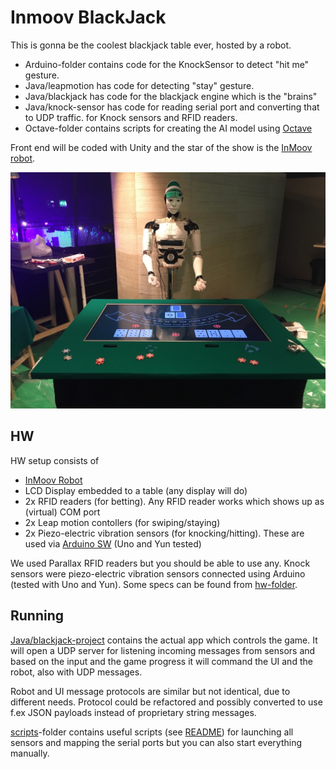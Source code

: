 # Inmoov BlackJack

This is gonna be the coolest blackjack table ever, hosted by a robot.

- Arduino-folder contains code for the KnockSensor to detect "hit me" gesture.
- Java/leapmotion has code for detecting "stay" gesture.
- Java/blackjack has code for the blackjack engine which is the "brains"
- Java/knock-sensor has code for reading serial port and converting that to UDP traffic. for Knock sensors and RFID readers.
- Octave-folder contains scripts for creating the AI model using [Octave](https://www.gnu.org/software/octave/)

Front end will be coded with Unity and the star of the show is the [InMoov robot](http://inmoov.fr/).

![alt text](pic.jpg "The dealer himself")

## HW

HW setup consists of 

- [InMoov Robot](http://inmoov.fr/)
- LCD Display embedded to a table (any display will do)
- 2x RFID readers (for betting). Any RFID reader works which shows up as (virtual) COM port
- 2x Leap motion contollers (for swiping/staying)
- 2x Piezo-electric vibration sensors (for knocking/hitting). These are used via [Arduino SW](/Arduino/KnockSensor) (Uno and Yun tested)


We used Parallax RFID readers but you should be able to use any. Knock sensors were piezo-electric vibration sensors connected using Arduino (tested with Uno and Yun). Some specs can be found from [hw-folder](/hw).

## Running

[Java/blackjack-project](/Java/blackjack/README.md) contains the actual app which controls the game. It will open a UDP server for listening incoming messages from sensors and based on the input and the game progress it will command the UI and the robot, also with UDP messages.

Robot and UI message protocols are similar but not identical, due to different needs. Protocol could be refactored and possibly converted to use f.ex JSON payloads instead of proprietary string messages.

[scripts](/scripts)-folder contains useful scripts (see [README](/scripts/README.md)) for launching all sensors and mapping the serial ports but you can also start everything manually.

